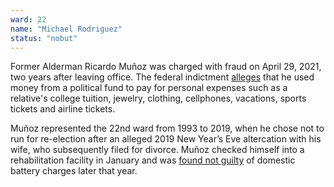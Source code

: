 ```yaml
---
ward: 22
name: "Michael Rodriguez"
status: "nobut"
---
```


Former Alderman Ricardo Muñoz was charged with fraud on April 29, 2021, two years after leaving office. The federal indictment [alleges](https://chicago.suntimes.com/crime/2021/4/29/22410631/former-alderman-ricardo-munoz-charged-federal-indictment-relative-college-tuition?utm_campaign=chicago.suntimes&utm_content=entry&utm_medium=social&utm_source=twitter) that he used money from a political fund to pay for personal expenses such as a relative's college tuition, jewelry, clothing, cellphones, vacations, sports tickets and airline tickets.

Muñoz represented the 22nd ward from 1993 to 2019, when he chose not to run for re-election after an alleged 2019 New Year’s Eve altercation with his wife, who subsequently filed for divorce. Muñoz checked himself into a rehabilitation facility in January and was [found not guilty](https://chicago.suntimes.com/politics/2019/6/27/18761720/chicago-alderman-ricardo-munoz-not-guilty-misdemeanor-domestic-battery) of domestic battery charges later that year.

